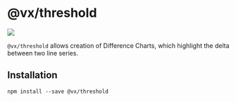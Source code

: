 # @vx/threshold

<a title="@vx/threshold npm downloads" href="https://www.npmjs.com/package/@vx/threshold">
  <img src="https://img.shields.io/npm/dm/@vx/threshold.svg?style=flat-square" />
</a>

`@vx/threshold` allows creation of Difference Charts, which highlight the delta between two line
series.

## Installation

```
npm install --save @vx/threshold
```
